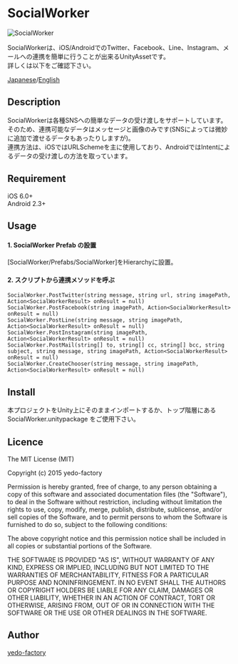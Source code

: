 # SocialWorker

![SocialWorker](https://qiita-image-store.s3.amazonaws.com/0/98018/dc39c8a8-ae3b-5323-d953-3b97e5a8cfa4.png)

SocialWorkerは、iOS/AndroidでのTwitter、Facebook、Line、Instagram、メールへの連携を簡単に行うことが出来るUnityAssetです。  
詳しくは以下をご確認下さい。

[Japanese](https://github.com/)/[English](https://github.com/)

## Description

SocialWorkerは各種SNSへの簡単なデータの受け渡しをサポートしています。そのため、連携可能なデータはメッセージと画像のみです(SNSによっては微妙に追加で渡せるデータもあったりしますが)。  
連携方法は、iOSではURLSchemeを主に使用しており、AndroidではIntentによるデータの受け渡しの方法を取っています。  

## Requirement

iOS 6.0+  
Android 2.3+

## Usage

#### 1. SocialWorker Prefab の設置

[SocialWorker/Prefabs/SocialWorker]をHierarchyに設置。

#### 2. スクリプトから連携メソッドを呼ぶ

    SocialWorker.PostTwitter(string message, string url, string imagePath, Action<SocialWorkerResult> onResult = null)
    SocialWorker.PostFacebook(string imagePath, Action<SocialWorkerResult> onResult = null)
    SocialWorker.PostLine(string message, string imagePath, Action<SocialWorkerResult> onResult = null)
    SocialWorker.PostInstagram(string imagePath, Action<SocialWorkerResult> onResult = null)
    SocialWorker.PostMail(string[] to, string[] cc, string[] bcc, string subject, string message, string imagePath, Action<SocialWorkerResult> onResult = null)
    SocialWorker.CreateChooser(string message, string imagePath, Action<SocialWorkerResult> onResult = null)

## Install

本プロジェクトをUnity上にそのままインポートするか、トップ階層にある SocialWorker.unitypackage をご使用下さい。

## Licence

The MIT License (MIT)  
  
Copyright (c) 2015 yedo-factory  
  
Permission is hereby granted, free of charge, to any person obtaining a copy
of this software and associated documentation files (the "Software"), to deal
in the Software without restriction, including without limitation the rights
to use, copy, modify, merge, publish, distribute, sublicense, and/or sell
copies of the Software, and to permit persons to whom the Software is
furnished to do so, subject to the following conditions:  
  
The above copyright notice and this permission notice shall be included in all
copies or substantial portions of the Software.  
  
THE SOFTWARE IS PROVIDED "AS IS", WITHOUT WARRANTY OF ANY KIND, EXPRESS OR
IMPLIED, INCLUDING BUT NOT LIMITED TO THE WARRANTIES OF MERCHANTABILITY,
FITNESS FOR A PARTICULAR PURPOSE AND NONINFRINGEMENT. IN NO EVENT SHALL THE
AUTHORS OR COPYRIGHT HOLDERS BE LIABLE FOR ANY CLAIM, DAMAGES OR OTHER
LIABILITY, WHETHER IN AN ACTION OF CONTRACT, TORT OR OTHERWISE, ARISING FROM,
OUT OF OR IN CONNECTION WITH THE SOFTWARE OR THE USE OR OTHER DEALINGS IN THE
SOFTWARE.

## Author

[yedo-factory](http://yedo-factory.co.jp/)
